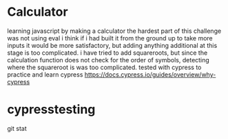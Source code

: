 # Calculator
learning javascript by making a calculator
the hardest part of this challenge was not using eval
i think if i had built it from the ground up to take more inputs it would be more satisfactory, but adding anything additional at this stage is too complicated. 
i have tried to add squareroots, but since the calculation function does not check for the order of symbols, detecting where the squareroot is was too complicated.
tested with cypress to practice and learn cypress
https://docs.cypress.io/guides/overview/why-cypress


# cypresstesting
git stat